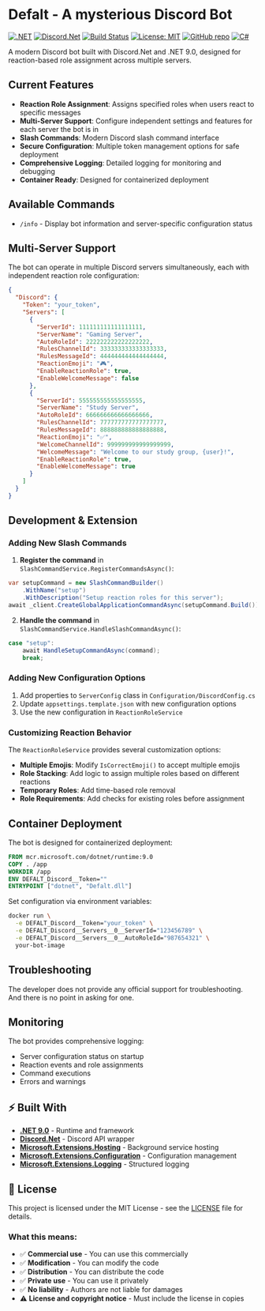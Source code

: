 # Defalt - A mysterious Discord Bot

[![.NET](https://img.shields.io/badge/.NET-9.0-blue)](https://dotnet.microsoft.com/)
[![Discord.Net](https://img.shields.io/badge/Discord.Net-3.18.0-7289da)](https://github.com/discord-net/Discord.Net)
[![Build Status](https://github.com/Donttu/defalt/workflows/Build%20and%20Test/badge.svg)](https://github.com/Donttu/defalt/actions)
[![License: MIT](https://img.shields.io/badge/License-MIT-yellow.svg)](https://opensource.org/licenses/MIT)
[![GitHub repo](https://img.shields.io/badge/GitHub-defalt-181717?logo=github)](https://github.com/Donttu/defalt)
[![C#](https://img.shields.io/badge/C%23-12.0-239120?logo=c-sharp)](https://docs.microsoft.com/en-us/dotnet/csharp/)

A modern Discord bot built with Discord.Net and .NET 9.0, designed for reaction-based role assignment across multiple servers.

## Current Features

- **Reaction Role Assignment**: Assigns specified roles when users react to specific messages
- **Multi-Server Support**: Configure independent settings and features for each server the bot is in
- **Slash Commands**: Modern Discord slash command interface
- **Secure Configuration**: Multiple token management options for safe deployment
- **Comprehensive Logging**: Detailed logging for monitoring and debugging
- **Container Ready**: Designed for containerized deployment

## Available Commands

- `/info` - Display bot information and server-specific configuration status


## Multi-Server Support

The bot can operate in multiple Discord servers simultaneously, each with independent reaction role configuration:

```json
{
  "Discord": {
    "Token": "your_token",
    "Servers": [
      {
        "ServerId": 111111111111111111,
        "ServerName": "Gaming Server",
        "AutoRoleId": 222222222222222222,
        "RulesChannelId": 333333333333333333,
        "RulesMessageId": 444444444444444444,
        "ReactionEmoji": "🎮",
        "EnableReactionRole": true,
        "EnableWelcomeMessage": false
      },
      {
        "ServerId": 555555555555555555,
        "ServerName": "Study Server",
        "AutoRoleId": 666666666666666666,
        "RulesChannelId": 777777777777777777,
        "RulesMessageId": 888888888888888888,
        "ReactionEmoji": "✅",
        "WelcomeChannelId": 999999999999999999,
        "WelcomeMessage": "Welcome to our study group, {user}!",
        "EnableReactionRole": true,
        "EnableWelcomeMessage": true
      }
    ]
  }
}
```

## Development & Extension

### Adding New Slash Commands

1. **Register the command** in `SlashCommandService.RegisterCommandsAsync()`:
```csharp
var setupCommand = new SlashCommandBuilder()
    .WithName("setup")
    .WithDescription("Setup reaction roles for this server");
await _client.CreateGlobalApplicationCommandAsync(setupCommand.Build());
```

2. **Handle the command** in `SlashCommandService.HandleSlashCommandAsync()`:
```csharp
case "setup":
    await HandleSetupCommandAsync(command);
    break;
```

### Adding New Configuration Options

1. Add properties to `ServerConfig` class in `Configuration/DiscordConfig.cs`
2. Update `appsettings.template.json` with new configuration options
3. Use the new configuration in `ReactionRoleService`

### Customizing Reaction Behavior

The `ReactionRoleService` provides several customization options:

- **Multiple Emojis**: Modify `IsCorrectEmoji()` to accept multiple emojis
- **Role Stacking**: Add logic to assign multiple roles based on different reactions
- **Temporary Roles**: Add time-based role removal
- **Role Requirements**: Add checks for existing roles before assignment

## Container Deployment

The bot is designed for containerized deployment:

```dockerfile
FROM mcr.microsoft.com/dotnet/runtime:9.0
COPY . /app
WORKDIR /app
ENV DEFALT_Discord__Token=""
ENTRYPOINT ["dotnet", "Defalt.dll"]
```

Set configuration via environment variables:
```bash
docker run \
  -e DEFALT_Discord__Token="your_token" \
  -e DEFALT_Discord__Servers__0__ServerId="123456789" \
  -e DEFALT_Discord__Servers__0__AutoRoleId="987654321" \
  your-bot-image
```

## Troubleshooting

The developer does not provide any official support for troubleshooting. And there is no point in asking for one.

## Monitoring

The bot provides comprehensive logging:
- Server configuration status on startup
- Reaction events and role assignments
- Command executions
- Errors and warnings

## ⚡ Built With

- **[.NET 9.0](https://dotnet.microsoft.com/)** - Runtime and framework
- **[Discord.Net](https://github.com/discord-net/Discord.Net)** - Discord API wrapper
- **[Microsoft.Extensions.Hosting](https://docs.microsoft.com/en-us/dotnet/core/extensions/hosting)** - Background service hosting
- **[Microsoft.Extensions.Configuration](https://docs.microsoft.com/en-us/dotnet/core/extensions/configuration)** - Configuration management
- **[Microsoft.Extensions.Logging](https://docs.microsoft.com/en-us/dotnet/core/extensions/logging)** - Structured logging

## 📄 License

This project is licensed under the MIT License - see the [LICENSE](LICENSE) file for details.

### What this means:
- ✅ **Commercial use** - You can use this commercially
- ✅ **Modification** - You can modify the code
- ✅ **Distribution** - You can distribute the code
- ✅ **Private use** - You can use it privately
- ✅ **No liability** - Authors are not liable for damages
- ⚠️ **License and copyright notice** - Must include the license in copies